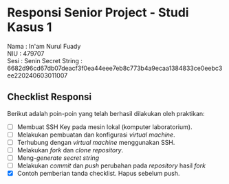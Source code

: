# Responsi Senior Project - Studi Kasus 1

Nama : In'am Nurul Fuady  
NIU : 479707  
Sesi : Senin
Secret String : 6682d96cd67db07deacf3f0ea44eee7eb8c773b4a9ecaa1384833ce0eebc3ee220240603011007

## Checklist Responsi

Berikut adalah poin-poin yang telah berhasil dilakukan oleh praktikan:

- [ ] Membuat SSH Key pada mesin lokal (komputer laboratorium).
- [ ] Melakukan pembuatan dan konfigurasi _virtual machine_.
- [ ] Terhubung dengan _virtual machine_ menggunakan SSH.
- [ ] Melakukan _fork_ dan _clone_ _repository_.
- [ ] Meng-_generate_ _secret string_
- [ ] Melakukan _commit_ dan _push_ perubahan pada _repository_ hasil _fork_
- [x] Contoh pemberian tanda checklist. Hapus sebelum push.

